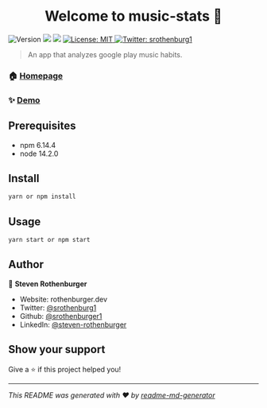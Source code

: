 <h1 align="center">Welcome to music-stats 👋</h1>
<p>
  <img alt="Version" src="https://img.shields.io/badge/version-1.0.0-blue.svg?cacheSeconds=2592000" />
  <img src="https://img.shields.io/badge/npm-6.14.4-blue.svg" />
  <img src="https://img.shields.io/badge/node-14.2.0-blue.svg" />
  <a href="#" target="_blank">
    <img alt="License: MIT" src="https://img.shields.io/badge/License-MIT-yellow.svg" />
  </a>
  <a href="https://twitter.com/srothenburg1" target="_blank">
    <img alt="Twitter: srothenburg1" src="https://img.shields.io/twitter/follow/srothenburg1.svg?style=social" />
  </a>
</p>

> An app that analyzes google play music habits.

### 🏠 [Homepage](https://github.com/srothenburger1/musicApp)

### ✨ [Demo](https://play-music-stats.herokuapp.com)

## Prerequisites

- npm 6.14.4
- node 14.2.0

## Install

```sh
yarn or npm install
```

## Usage

```sh
yarn start or npm start
```

<!-- ## Run tests

```sh

``` -->

## Author

👤 **Steven Rothenburger**

- Website: rothenburger.dev
- Twitter: [@srothenburg1](https://twitter.com/srothenburg1)
- Github: [@srothenburger1](https://github.com/srothenburger1)
- LinkedIn: [@steven-rothenburger](https://linkedin.com/in/steven-rothenburger)

## Show your support

Give a ⭐️ if this project helped you!

---

_This README was generated with ❤️ by [readme-md-generator](https://github.com/kefranabg/readme-md-generator)_
